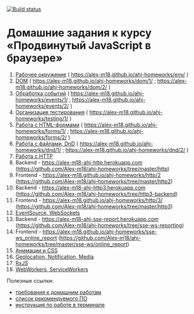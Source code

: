 [![Build status](https://ci.appveyor.com/api/projects/status/c7ddm2v533f1eped?svg=true)](https://ci.appveyor.com/project/Alex-m18/ahj-homeworks)

# Домашние задания к курсу «Продвинутый JavaScript в браузере»

1. [Рабочее окружение](env/) ( https://alex-m18.github.io/ahj-homeworks/env/ )
1. [DOM](dom/) ( https://alex-m18.github.io/ahj-homeworks/dom/1/ ; https://alex-m18.github.io/ahj-homeworks/dom/2/ )
1. [Обработка событий](events/) ( https://alex-m18.github.io/ahj-homeworks/events/1/ ; https://alex-m18.github.io/ahj-homeworks/events/2/ )
1. [Организация тестирования](testing/) ( https://alex-m18.github.io/ahj-homeworks/testing/1/ )
1. [Работа с HTML-формами](forms/) ( https://alex-m18.github.io/ahj-homeworks/forms/1/ ; https://alex-m18.github.io/ahj-homeworks/forms/2/ )
1. [Работа с файлами, DnD](dnd/) ( https://alex-m18.github.io/ahj-homeworks/dnd/1/ ; https://alex-m18.github.io/ahj-homeworks/dnd/2/ )
1. [Работа с HTTP](http/)
  1. Backend -  https://alex-m18-ahj-http.herokuapp.com          (https://github.com/Alex-m18/ahj-homeworks/tree/master/http)
  1. Frontend - https://alex-m18.github.io/ahj-homeworks/http/2  (https://github.com/Alex-m18/ahj-homeworks/tree/master/http2)
  1. Backend  - https://alex-m18-ahj-http3.herokuapp.com         (https://github.com/Alex-m18/ahj-homeworks/tree/http3-backend)
  1. Frontend - https://alex-m18.github.io/ahj-homeworks/http/3/ (https://github.com/Alex-m18/ahj-homeworks/tree/master/http3)
1. [EventSource, WebSockets](sse-ws/)
  1. Backend -  https://alex-m18-ahj-sse-report.herokuapp.com                 (https://github.com/Alex-m18/ahj-homeworks/tree/sse-ws-reporting)
  1. Frontend - https://alex-m18.github.io/ahj-homeworks/sse-ws_online_report (https://github.com/Alex-m18/ahj-homeworks/tree/master/sse-ws/online_report)
1. [Анимации и CSS](anim/)
1. [Geolocation, Notification, Media](media/)
1. [RxJS](rxjs/)
1. [WebWorkers, ServiceWorkers](workers/)

Полезные ссылки:
* [требования к домашним работам](requirements.md)
* [список рекомендуемого ПО](software.md)
* [инструкция по работе в терминале](terminal.md)
